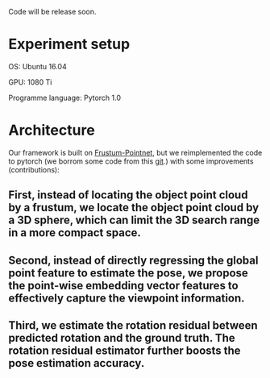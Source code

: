 Code will be release soon.

# Experiment setup

OS: Ubuntu 16.04

GPU: 1080 Ti

Programme language: Pytorch 1.0


# Architecture
Our framework is built on [Frustum-Pointnet](https://github.com/charlesq34/frustum-pointnets), but we reimplemented the code to pytorch (we borrom some code from this [git](https://github.com/fxia22/pointnet.pytorch).) with some improvements (contributions): 
## First, instead of locating the object point cloud by a frustum, we locate the object point cloud by a 3D sphere, which can limit the 3D search range in a more compact space. 
## Second, instead of directly regressing the global point feature to estimate the pose, we propose the point-wise embedding vector features to effectively capture the viewpoint information. 
## Third, we estimate the rotation residual between predicted rotation and the ground truth. The rotation residual estimator further boosts the pose estimation accuracy.
